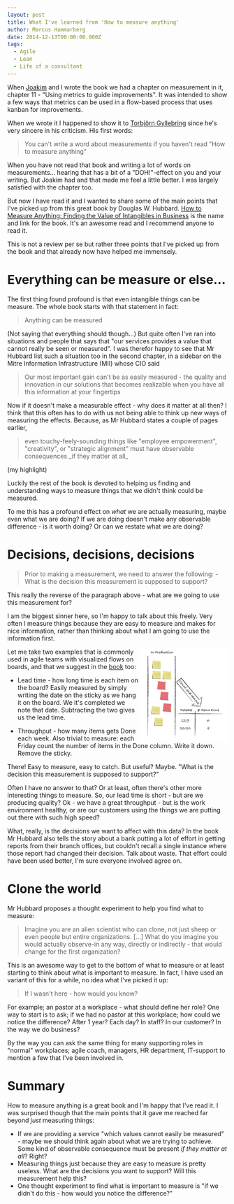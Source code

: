 ```yaml
---
layout: post
title: What I've learned from 'How to measure anything'
author: Marcus Hammarberg
date: 2014-12-13T00:00:00.000Z
tags:
  - Agile
  - Lean
  - Life of a consultant
---
```


When <a href="http://joakimsunden.com">Joakim</a> and I wrote the book we had a chapter on measurement in it, chapter 11 - "Using metrics to guide improvements". It was intended to show a few ways that metrics can be used in a flow-based process that uses kanban for improvements.

When we wrote it I happened to show it to <a href="https://twitter.com/drunkcod">Torbjörn Gyllebring</a> since he's very sincere in his criticism. His first words:
<blockquote>You can't write a word about measurements if you haven't read "How to measure anything"</blockquote>

When you have not read that book and writing a lot of words on measurements... hearing that has a bit of a "DOH!"-effect on you and your writing. But Joakim had and that made me feel a little better. I was largely satisfied with the chapter too.

But now I have read it and I wanted to share some of the main points that I've picked up from this great book by Douglas W. Hubbard.
<a href="http://www.amazon.com/How-Measure-Anything-Intangibles-Business/dp/0470539399">How to Measure Anything: Finding the Value of Intangibles in Business</a> is the name and link for the book. It's an awesome read and I recommend anyone to read it.

This is not a review per se but rather three points that I've picked up from the book and that already now have helped me immensely.
<!-- excerpt-end -->

# Everything can be measure or else...

The first thing found profound is that even intangible things can be measure. The whole book starts with that statement in fact:
<blockquote>Anything can be measured</blockquote>

(Not saying that everything should though...)
But quite often I've ran into situations and people that says that "our services provides a value that cannot really be seen or measured". I was therefor happy to see that Mr Hubbard list such a situation too in the second chapter, in a sidebar on the Mitre Information Infrastructure (MII) whose CIO said
<blockquote>Our most important gain can't be as easily measured - the quality and innovation in our solutions that becomes realizable when you have all this information at your fingertips</blockquote>

Now if it doesn't make a measurable effect - why does it matter at all then? I think that this often has to do with us not being able to think up new ways of measuring the effects. Because, as Mr Hubbard states a couple of pages earlier,
<blockquote>even touchy-feely-sounding things like "employee empowerment", "creativity", or "strategic alignment" must have observable consequences _if they matter at all_</blockquote> (my highlight)

Luckily the rest of the book is devoted to helping us finding and understanding ways to measure things that we didn't think could be measured.

To me this has a profound effect on _what_ we are actually measuring, maybe even what we are doing? If we are doing doesn't make any observable difference - is it worth doing? Or can we restate what we are doing?

# Decisions, decisions, decisions
<blockquote>Prior to making a measurement, we need to answer the following:
	- What is the decision this measurement is supposed to support?
</blockquote>

This really the reverse of the paragraph above - what are we going to use this measurement for?

I am the biggest sinner here, so I'm happy to talk about this freely. Very often I measure things because they are easy to measure and makes for nice information, rather than thinking about what I am going to use the information first.

<img src="/img/throughput.jpg" style="float:right" width="40%" alt="Throughput visualization">
Let me take two examples that is commonly used in agile teams with visualized flows on boards, and that we suggest in the <a href="http://bit.ly/theKanbanBook">book</a> too:

* Lead time - how long time is each item on the board? Easily measured by simply writing the date on the sticky as we hang it on the board. We it's completed we note that date. Subtracting the two gives us the lead time.

* Throughput - how many items gets Done each week. Also trivial to measure: each Friday count the number of items in the Done column. Write it down. Remove the sticky.


There! Easy to measure, easy to catch. But useful? Maybe. "What is the decision this measurement is supposed to support?"

Often I have no answer to that? Or at least, often there's other more interesting things to measure. So, our lead time is short - but are we producing quality? Ok - we have a great throughput - but is the work environment healthy, or are our customers using the things we are putting out there with such high speed?

What, really, is the decisions we want to affect with this data? In the book Mr Hubbard also tells the story about a bank putting a lot of effort in getting reports from their branch offices, but couldn't recall a single instance where those report had changed their decision.
Talk about waste. That effort could have been used better, I'm sure everyone involved agree on.

# Clone the world
Mr Hubbard proposes a thought experiment to help you find what to measure:

<blockquote>Imagine you are an alien scientist who can clone, not just sheep or even people but entire organizations. [...] What do you imagine you would actually observe-in any way, directly or indirectly - that would change for the first organization?</blockquote>

This is an awesome way to get to the bottom of what to measure or at least starting to think about what is important to measure. In fact, I have used an variant of this for a while, no idea what I've picked it up:
<blockquote>If I wasn't here - how would you know?</blockquote>

For example; an pastor at a workplace - what should define her role? One way to start is to ask; if we had no pastor at this workplace; how could we notice the difference? After 1 year? Each day? In staff? In our customer? In the way we do business?

By the way you can ask the same thing for many supporting roles in "normal" workplaces; agile coach, managers, HR department, IT-support to mention a few that I've been involved in.

# Summary
How to measure anything is a great book and I'm happy that I've read it. I was surprised though that the main points that it gave me reached far beyond _just_ measuring things:

* If we are providing a service "which values cannot easily be measured" - maybe we should think again about what we are trying to achieve. Some kind of observable consequence must be present _if they matter at all_? Right?
* Measuring things just because they are easy to measure is pretty useless. What are the decisions you want to support? Will this measurement help this?
* One thought experiment to find what is important to measure is "if we didn't do this - how would you notice the difference?"